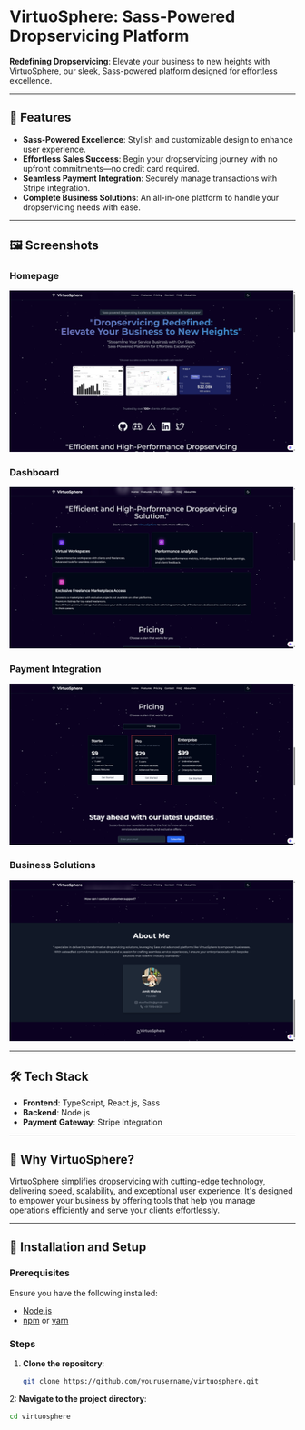# VirtuoSphere: Sass-Powered Dropservicing Platform

**Redefining Dropservicing**: Elevate your business to new heights with VirtuoSphere, our sleek, Sass-powered platform designed for effortless excellence.

---

## 🚀 Features

- **Sass-Powered Excellence**: Stylish and customizable design to enhance user experience.
- **Effortless Sales Success**: Begin your dropservicing journey with no upfront commitments—no credit card required.
- **Seamless Payment Integration**: Securely manage transactions with Stripe integration.
- **Complete Business Solutions**: An all-in-one platform to handle your dropservicing needs with ease.

---

## 🖼️ Screenshots

### Homepage
![Homepage](./1.png)

### Dashboard
![Dashboard](./2.png)

### Payment Integration
![Payment Integration](./3.png)

### Business Solutions
![Business Solutions](./4.png)

---

## 🛠️ Tech Stack

- **Frontend**: TypeScript, React.js, Sass
- **Backend**: Node.js
- **Payment Gateway**: Stripe Integration

---

## 🌟 Why VirtuoSphere?

VirtuoSphere simplifies dropservicing with cutting-edge technology, delivering speed, scalability, and exceptional user experience. It's designed to empower your business by offering tools that help you manage operations efficiently and serve your clients effortlessly.

---

## 📄 Installation and Setup

### Prerequisites
Ensure you have the following installed:
- [Node.js](https://nodejs.org/)
- [npm](https://www.npmjs.com/) or [yarn](https://yarnpkg.com/)

### Steps

1. **Clone the repository**:
   ```bash
   git clone https://github.com/yourusername/virtuosphere.git
2: **Navigate to the project directory**:
   ```bash
   cd virtuosphere
